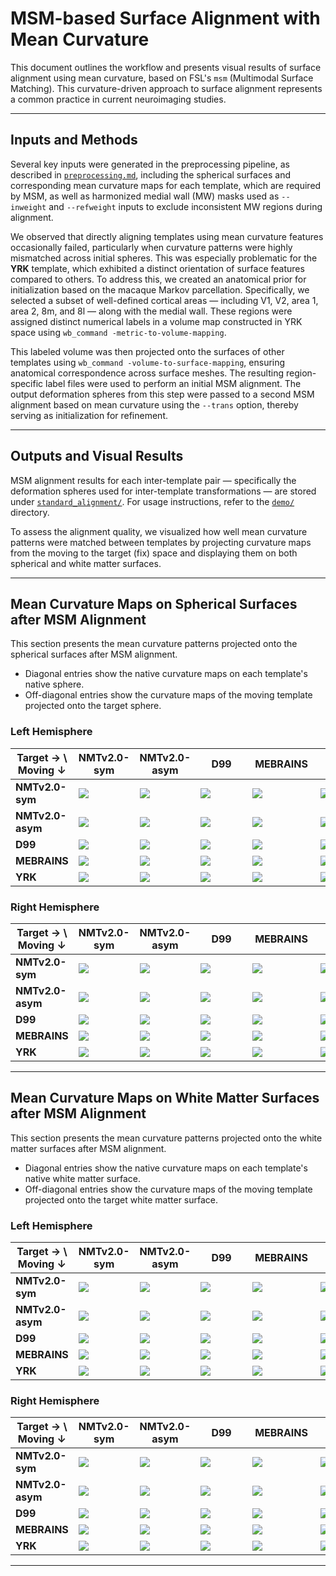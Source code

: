 # MSM-based Surface Alignment with Mean Curvature

This document outlines the workflow and presents visual results of surface alignment using mean curvature, based on FSL's `msm` (Multimodal Surface Matching). This curvature-driven approach to surface alignment represents a common practice in current neuroimaging studies.

---

## Inputs and Methods

Several key inputs were generated in the preprocessing pipeline, as described in [`preprocessing.md`](preprocessing.md), including the spherical surfaces and corresponding mean curvature maps for each template, which are required by MSM, as well as harmonized medial wall (MW) masks used as `--inweight` and `--refweight` inputs to exclude inconsistent MW regions during alignment.

We observed that directly aligning templates using mean curvature features occasionally failed, particularly when curvature patterns were highly mismatched across initial spheres. This was especially problematic for the **YRK** template, which exhibited a distinct orientation of surface features compared to others. To address this, we created an anatomical prior for initialization based on the macaque Markov parcellation. Specifically, we selected a subset of well-defined cortical areas — including V1, V2, area 1, area 2, 8m, and 8l — along with the medial wall. These regions were assigned distinct numerical labels in a volume map constructed in YRK space using `wb_command -metric-to-volume-mapping`.

This labeled volume was then projected onto the surfaces of other templates using `wb_command -volume-to-surface-mapping`, ensuring anatomical correspondence across surface meshes. The resulting region-specific label files were used to perform an initial MSM alignment. The output deformation spheres from this step were passed to a second MSM alignment based on mean curvature using the `--trans` option, thereby serving as initialization for refinement.

---

## Outputs and Visual Results

MSM alignment results for each inter-template pair — specifically the deformation spheres used for inter-template transformations — are stored under [`standard_alignment/`](./deformation_spheres/standard_alignment/). For usage instructions, refer to the [`demo/`](./demo/) directory.

To assess the alignment quality, we visualized how well mean curvature patterns were matched between templates by projecting curvature maps from the moving to the target (fix) space and displaying them on both spherical and white matter surfaces.

---

## Mean Curvature Maps on Spherical Surfaces after MSM Alignment

This section presents the mean curvature patterns projected onto the spherical surfaces after MSM alignment.

- Diagonal entries show the native curvature maps on each template's native sphere.
- Off-diagonal entries show the curvature maps of the moving template projected onto the target sphere.

### Left Hemisphere

| Target → \ Moving ↓ | NMTv2.0-sym | NMTv2.0-asym | &nbsp;&nbsp;&nbsp;&nbsp;D99&nbsp;&nbsp;&nbsp;&nbsp; | &nbsp;MEBRAINS&nbsp; | &nbsp;&nbsp;&nbsp;&nbsp;YRK&nbsp;&nbsp;&nbsp;&nbsp; |
|---------------------|-------------|--------------|-----|----------|-----|
| **NMTv2.0-sym** | ![](figures/msm_mean_curv/sphere/lh.NMTv2.0-sym_to_NMTv2.0-sym.png) | ![](figures/msm_mean_curv/sphere/lh.NMTv2.0-sym_to_NMTv2.0-asym.png) | ![](figures/msm_mean_curv/sphere/lh.NMTv2.0-sym_to_D99.png) | ![](figures/msm_mean_curv/sphere/lh.NMTv2.0-sym_to_MEBRAINS.png) | ![](figures/msm_mean_curv/sphere/lh.NMTv2.0-sym_to_YRK.png) |
| **NMTv2.0-asym** | ![](figures/msm_mean_curv/sphere/lh.NMTv2.0-asym_to_NMTv2.0-sym.png) | ![](figures/msm_mean_curv/sphere/lh.NMTv2.0-asym_to_NMTv2.0-asym.png) | ![](figures/msm_mean_curv/sphere/lh.NMTv2.0-asym_to_D99.png) | ![](figures/msm_mean_curv/sphere/lh.NMTv2.0-asym_to_MEBRAINS.png) | ![](figures/msm_mean_curv/sphere/lh.NMTv2.0-asym_to_YRK.png) |
| **D99** | ![](figures/msm_mean_curv/sphere/lh.D99_to_NMTv2.0-sym.png) | ![](figures/msm_mean_curv/sphere/lh.D99_to_NMTv2.0-asym.png) | ![](figures/msm_mean_curv/sphere/lh.D99_to_D99.png) | ![](figures/msm_mean_curv/sphere/lh.D99_to_MEBRAINS.png) | ![](figures/msm_mean_curv/sphere/lh.D99_to_YRK.png) |
| **MEBRAINS** | ![](figures/msm_mean_curv/sphere/lh.MEBRAINS_to_NMTv2.0-sym.png) | ![](figures/msm_mean_curv/sphere/lh.MEBRAINS_to_NMTv2.0-asym.png) | ![](figures/msm_mean_curv/sphere/lh.MEBRAINS_to_D99.png) | ![](figures/msm_mean_curv/sphere/lh.MEBRAINS_to_MEBRAINS.png) | ![](figures/msm_mean_curv/sphere/lh.MEBRAINS_to_YRK.png) |
| **YRK** | ![](figures/msm_mean_curv/sphere/lh.YRK_to_NMTv2.0-sym.png) | ![](figures/msm_mean_curv/sphere/lh.YRK_to_NMTv2.0-asym.png) | ![](figures/msm_mean_curv/sphere/lh.YRK_to_D99.png) | ![](figures/msm_mean_curv/sphere/lh.YRK_to_MEBRAINS.png) | ![](figures/msm_mean_curv/sphere/lh.YRK_to_YRK.png) |

### Right Hemisphere

| Target → \ Moving ↓ | NMTv2.0-sym | NMTv2.0-asym | &nbsp;&nbsp;&nbsp;&nbsp;D99&nbsp;&nbsp;&nbsp;&nbsp; | &nbsp;MEBRAINS&nbsp; | &nbsp;&nbsp;&nbsp;&nbsp;YRK&nbsp;&nbsp;&nbsp;&nbsp; |
|---------------------|-------------|--------------|-----|----------|-----|
| **NMTv2.0-sym** | ![](figures/msm_mean_curv/sphere/rh.NMTv2.0-sym_to_NMTv2.0-sym.png) | ![](figures/msm_mean_curv/sphere/rh.NMTv2.0-sym_to_NMTv2.0-asym.png) | ![](figures/msm_mean_curv/sphere/rh.NMTv2.0-sym_to_D99.png) | ![](figures/msm_mean_curv/sphere/rh.NMTv2.0-sym_to_MEBRAINS.png) | ![](figures/msm_mean_curv/sphere/rh.NMTv2.0-sym_to_YRK.png) |
| **NMTv2.0-asym** | ![](figures/msm_mean_curv/sphere/rh.NMTv2.0-asym_to_NMTv2.0-sym.png) | ![](figures/msm_mean_curv/sphere/rh.NMTv2.0-asym_to_NMTv2.0-asym.png) | ![](figures/msm_mean_curv/sphere/rh.NMTv2.0-asym_to_D99.png) | ![](figures/msm_mean_curv/sphere/rh.NMTv2.0-asym_to_MEBRAINS.png) | ![](figures/msm_mean_curv/sphere/rh.NMTv2.0-asym_to_YRK.png) |
| **D99** | ![](figures/msm_mean_curv/sphere/rh.D99_to_NMTv2.0-sym.png) | ![](figures/msm_mean_curv/sphere/rh.D99_to_NMTv2.0-asym.png) | ![](figures/msm_mean_curv/sphere/rh.D99_to_D99.png) | ![](figures/msm_mean_curv/sphere/rh.D99_to_MEBRAINS.png) | ![](figures/msm_mean_curv/sphere/rh.D99_to_YRK.png) |
| **MEBRAINS** | ![](figures/msm_mean_curv/sphere/rh.MEBRAINS_to_NMTv2.0-sym.png) | ![](figures/msm_mean_curv/sphere/rh.MEBRAINS_to_NMTv2.0-asym.png) | ![](figures/msm_mean_curv/sphere/rh.MEBRAINS_to_D99.png) | ![](figures/msm_mean_curv/sphere/rh.MEBRAINS_to_MEBRAINS.png) | ![](figures/msm_mean_curv/sphere/rh.MEBRAINS_to_YRK.png) |
| **YRK** | ![](figures/msm_mean_curv/sphere/rh.YRK_to_NMTv2.0-sym.png) | ![](figures/msm_mean_curv/sphere/rh.YRK_to_NMTv2.0-asym.png) | ![](figures/msm_mean_curv/sphere/rh.YRK_to_D99.png) | ![](figures/msm_mean_curv/sphere/rh.YRK_to_MEBRAINS.png) | ![](figures/msm_mean_curv/sphere/rh.YRK_to_YRK.png) |

---

## Mean Curvature Maps on White Matter Surfaces after MSM Alignment

This section presents the mean curvature patterns projected onto the white matter surfaces after MSM alignment.

- Diagonal entries show the native curvature maps on each template's native white matter surface.
- Off-diagonal entries show the curvature maps of the moving template projected onto the target white matter surface.

### Left Hemisphere

| Target → \ Moving ↓ | NMTv2.0-sym | NMTv2.0-asym | &nbsp;&nbsp;&nbsp;&nbsp;D99&nbsp;&nbsp;&nbsp;&nbsp; | &nbsp;MEBRAINS&nbsp; | &nbsp;&nbsp;&nbsp;&nbsp;YRK&nbsp;&nbsp;&nbsp;&nbsp; |
|---------------------|-------------|--------------|-----|----------|-----|
| **NMTv2.0-sym** | ![](figures/msm_mean_curv/surface/lh.NMTv2.0-sym_to_NMTv2.0-sym.png) | ![](figures/msm_mean_curv/surface/lh.NMTv2.0-sym_to_NMTv2.0-asym.png) | ![](figures/msm_mean_curv/surface/lh.NMTv2.0-sym_to_D99.png) | ![](figures/msm_mean_curv/surface/lh.NMTv2.0-sym_to_MEBRAINS.png) | ![](figures/msm_mean_curv/surface/lh.NMTv2.0-sym_to_YRK.png) |
| **NMTv2.0-asym** | ![](figures/msm_mean_curv/surface/lh.NMTv2.0-asym_to_NMTv2.0-sym.png) | ![](figures/msm_mean_curv/surface/lh.NMTv2.0-asym_to_NMTv2.0-asym.png) | ![](figures/msm_mean_curv/surface/lh.NMTv2.0-asym_to_D99.png) | ![](figures/msm_mean_curv/surface/lh.NMTv2.0-asym_to_MEBRAINS.png) | ![](figures/msm_mean_curv/surface/lh.NMTv2.0-asym_to_YRK.png) |
| **D99** | ![](figures/msm_mean_curv/surface/lh.D99_to_NMTv2.0-sym.png) | ![](figures/msm_mean_curv/surface/lh.D99_to_NMTv2.0-asym.png) | ![](figures/msm_mean_curv/surface/lh.D99_to_D99.png) | ![](figures/msm_mean_curv/surface/lh.D99_to_MEBRAINS.png) | ![](figures/msm_mean_curv/surface/lh.D99_to_YRK.png) |
| **MEBRAINS** | ![](figures/msm_mean_curv/surface/lh.MEBRAINS_to_NMTv2.0-sym.png) | ![](figures/msm_mean_curv/surface/lh.MEBRAINS_to_NMTv2.0-asym.png) | ![](figures/msm_mean_curv/surface/lh.MEBRAINS_to_D99.png) | ![](figures/msm_mean_curv/surface/lh.MEBRAINS_to_MEBRAINS.png) | ![](figures/msm_mean_curv/surface/lh.MEBRAINS_to_YRK.png) |
| **YRK** | ![](figures/msm_mean_curv/surface/lh.YRK_to_NMTv2.0-sym.png) | ![](figures/msm_mean_curv/surface/lh.YRK_to_NMTv2.0-asym.png) | ![](figures/msm_mean_curv/surface/lh.YRK_to_D99.png) | ![](figures/msm_mean_curv/surface/lh.YRK_to_MEBRAINS.png) | ![](figures/msm_mean_curv/surface/lh.YRK_to_YRK.png) |

### Right Hemisphere

| Target → \ Moving ↓ | NMTv2.0-sym | NMTv2.0-asym | &nbsp;&nbsp;&nbsp;&nbsp;D99&nbsp;&nbsp;&nbsp;&nbsp; | &nbsp;MEBRAINS&nbsp; | &nbsp;&nbsp;&nbsp;&nbsp;YRK&nbsp;&nbsp;&nbsp;&nbsp; |
|---------------------|-------------|--------------|-----|----------|-----|
| **NMTv2.0-sym** | ![](figures/msm_mean_curv/surface/rh.NMTv2.0-sym_to_NMTv2.0-sym.png) | ![](figures/msm_mean_curv/surface/rh.NMTv2.0-sym_to_NMTv2.0-asym.png) | ![](figures/msm_mean_curv/surface/rh.NMTv2.0-sym_to_D99.png) | ![](figures/msm_mean_curv/surface/rh.NMTv2.0-sym_to_MEBRAINS.png) | ![](figures/msm_mean_curv/surface/rh.NMTv2.0-sym_to_YRK.png) |
| **NMTv2.0-asym** | ![](figures/msm_mean_curv/surface/rh.NMTv2.0-asym_to_NMTv2.0-sym.png) | ![](figures/msm_mean_curv/surface/rh.NMTv2.0-asym_to_NMTv2.0-asym.png) | ![](figures/msm_mean_curv/surface/rh.NMTv2.0-asym_to_D99.png) | ![](figures/msm_mean_curv/surface/rh.NMTv2.0-asym_to_MEBRAINS.png) | ![](figures/msm_mean_curv/surface/rh.NMTv2.0-asym_to_YRK.png) |
| **D99** | ![](figures/msm_mean_curv/surface/rh.D99_to_NMTv2.0-sym.png) | ![](figures/msm_mean_curv/surface/rh.D99_to_NMTv2.0-asym.png) | ![](figures/msm_mean_curv/surface/rh.D99_to_D99.png) | ![](figures/msm_mean_curv/surface/rh.D99_to_MEBRAINS.png) | ![](figures/msm_mean_curv/surface/rh.D99_to_YRK.png) |
| **MEBRAINS** | ![](figures/msm_mean_curv/surface/rh.MEBRAINS_to_NMTv2.0-sym.png) | ![](figures/msm_mean_curv/surface/rh.MEBRAINS_to_NMTv2.0-asym.png) | ![](figures/msm_mean_curv/surface/rh.MEBRAINS_to_D99.png) | ![](figures/msm_mean_curv/surface/rh.MEBRAINS_to_MEBRAINS.png) | ![](figures/msm_mean_curv/surface/rh.MEBRAINS_to_YRK.png) |
| **YRK** | ![](figures/msm_mean_curv/surface/rh.YRK_to_NMTv2.0-sym.png) | ![](figures/msm_mean_curv/surface/rh.YRK_to_NMTv2.0-asym.png) | ![](figures/msm_mean_curv/surface/rh.YRK_to_D99.png) | ![](figures/msm_mean_curv/surface/rh.YRK_to_MEBRAINS.png) | ![](figures/msm_mean_curv/surface/rh.YRK_to_YRK.png) |

---

